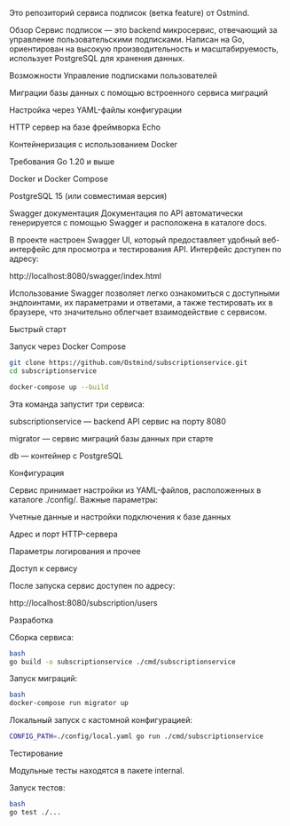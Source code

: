 Это репозиторий сервиса подписок (ветка feature) от Ostmind.

Обзор
Сервис подписок — это backend микросервис, отвечающий за управление пользовательскими подписками. Написан на Go, ориентирован на высокую производительность и масштабируемость, использует PostgreSQL для хранения данных.

Возможности
Управление подписками пользователей

Миграции базы данных с помощью встроенного сервиса миграций

Настройка через YAML-файлы конфигурации

HTTP сервер на базе фреймворка Echo

Контейнеризация с использованием Docker

Требования
Go 1.20 и выше

Docker и Docker Compose

PostgreSQL 15 (или совместимая версия)

Swagger документация
Документация по API автоматически генерируется с помощью Swagger и расположена в каталоге docs.

В проекте настроен Swagger UI, который предоставляет удобный веб-интерфейс для просмотра и тестирования API. Интерфейс доступен по адресу:

http://localhost:8080/swagger/index.html 

Использование Swagger позволяет легко ознакомиться с доступными эндпоинтами, их параметрами и ответами, а также тестировать их в браузере, что значительно облегчает взаимодействие с сервисом.

Быстрый старт

Запуск через Docker Compose
```bash
git clone https://github.com/Ostmind/subscriptionservice.git
cd subscriptionservice

docker-compose up --build
```

Эта команда запустит три сервиса:

subscriptionservice — backend API сервис на порту 8080

migrator — сервис миграций базы данных при старте

db — контейнер с PostgreSQL

Конфигурация

Сервис принимает настройки из YAML-файлов, расположенных в каталоге ./config/. Важные параметры:

Учетные данные и настройки подключения к базе данных

Адрес и порт HTTP-сервера

Параметры логирования и прочее

Доступ к сервису

После запуска сервис доступен по адресу:

http://localhost:8080/subscription/users

Разработка

Сборка сервиса:
```bash
bash
go build -o subscriptionservice ./cmd/subscriptionservice
```
Запуск миграций:

```bash
bash
docker-compose run migrator up
```
Локальный запуск с кастомной конфигурацией:

```bash
CONFIG_PATH=./config/local.yaml go run ./cmd/subscriptionservice
```
Тестирование

Модульные тесты находятся в пакете internal.

Запуск тестов:
```bash
bash
go test ./...
```